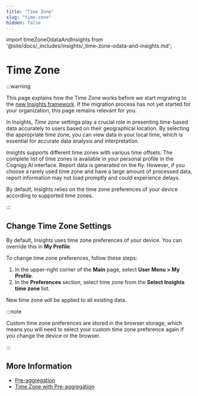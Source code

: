 ```yaml
---
title: "Time Zone" 
slug: "time-zone" 
hidden: false 
---
```

import timeZoneOdataAndInsights from '@site/docs/_includes/insights/_time-zone-odata-and-insights.md';


# Time Zone

:::warning

  This page explains how the Time Zone works before we start migrating to the [new Insights framework](time-zone-with-pre-aggregation.md). If the migration process has not yet started for your organization, this page remains relevant for you.

  In Insights, _Time zone_ settings play a crucial role in presenting time-based data accurately to users based on their geographical location.
  By selecting the appropriate time zone, you can view data in your local time, which is essential for accurate data analysis and interpretation.

  Insights supports different time zones with various time offsets. The complete list of time zones is available in your personal profile in the Cognigy.AI interface. Report data is generated on the fly. However, if you choose a rarely used time zone and have a large amount of processed data, report information may not load promptly and could experience delays.

  By default, Insights relies on the time zone preferences of your device according to supported time zones.

:::


## Change Time Zone Settings

By default, Insights uses time zone preferences of your device. You can override this in **My Profile**. 

To change time zone preferences, follow these steps:

1. In the upper-right corner of the **Main** page, select **User Menu > My Profile**.
2. In the **Preferences** section, select time zone from the **Select Insights time zone** list.

New time zone will be applied to all existing data.

:::note

  Custom time zone preferences are stored in the browser storage, which means you will need to select your custom time zone preference again if you change the device or the browser.

  <timeZoneOdataAndInsights />

:::


## More Information

- [Pre-aggregation](pre-aggregation.md)
- [Time Zone with Pre-aggregation](time-zone-with-pre-aggregation.md)